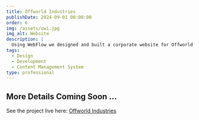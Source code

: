 ```yaml
---
title: Offworld Industries
publishDate: 2024-09-01 00:00:00
order: 6
img: /assets/owi.jpg
img_alt: Website
description: |
  Using WebFlow we designed and built a corporate website for Offworld Industries games studio
tags:
  - Design
  - Development
  - Content Management System
type: professional
---
```


## More Details Coming Soon ...

See the project live here: <a href="https://www.offworldindustries.com/" target="_blank">Offworld Industries</a>
